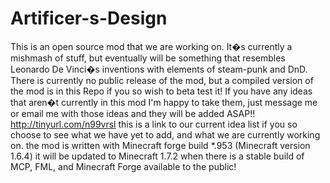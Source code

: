 Artificer-s-Design
==================
This is an open source mod that we are working on. It�s currently a mishmash of stuff, but eventually will be something that resembles Leonardo De Vinci�s inventions with elements of steam-punk and DnD. There is currently no public release of the mod, but a compiled version of the mod is in this Repo if you so wish to beta test it! If you have any ideas that aren�t currently in this mod I'm happy to take them, just message me or email me with those ideas and they will be added ASAP!! http://tinyurl.com/n99vrsl this is a link to our current idea list if you so choose to see what we have yet to add, and what we are currently working on. the mod is written with Minecraft forge build *.953 (Minecraft version 1.6.4) it will be updated to Minecraft 1.7.2 when there is a stable build of MCP, FML, and Minecraft Forge available to the public!
